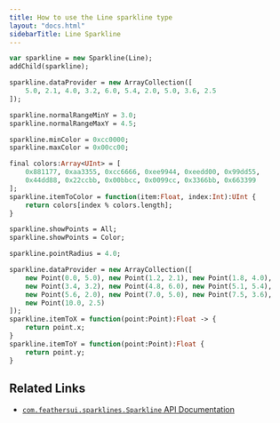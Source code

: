 ```yaml
---
title: How to use the Line sparkline type
layout: "docs.html"
sidebarTitle: Line Sparkline
---
```


```haxe
var sparkline = new Sparkline(Line);
addChild(sparkline);
```

```haxe
sparkline.dataProvider = new ArrayCollection([
    5.0, 2.1, 4.0, 3.2, 6.0, 5.4, 2.0, 5.0, 3.6, 2.5
]);
```

```haxe
sparkline.normalRangeMinY = 3.0;
sparkline.normalRangeMaxY = 4.5;
```

```haxe
sparkline.minColor = 0xcc0000;
sparkline.maxColor = 0x00cc00;
```

```haxe
final colors:Array<UInt> = [
    0x881177, 0xaa3355, 0xcc6666, 0xee9944, 0xeedd00, 0x99dd55,
    0x44dd88, 0x22ccbb, 0x00bbcc, 0x0099cc, 0x3366bb, 0x663399
];
sparkline.itemToColor = function(item:Float, index:Int):UInt {
    return colors[index % colors.length];
}
```

```haxe
sparkline.showPoints = All;
sparkline.showPoints = Color;
```

```haxe
sparkline.pointRadius = 4.0;
```

```haxe
sparkline.dataProvider = new ArrayCollection([
    new Point(0.0, 5.0), new Point(1.2, 2.1), new Point(1.8, 4.0),
    new Point(3.4, 3.2), new Point(4.8, 6.0), new Point(5.1, 5.4),
    new Point(5.6, 2.0), new Point(7.0, 5.0), new Point(7.5, 3.6),
    new Point(10.0, 2.5)
]);
sparkline.itemToX = function(point:Point):Float -> {
    return point.x;
}
sparkline.itemToY = function(point:Point):Float {
    return point.y;
}
```

## Related Links

- [`com.feathersui.sparklines.Sparkline` API Documentation](https://api.feathersui.com/premium-components/sparklines/com/feathersui/sparklines/Sparkline.html)